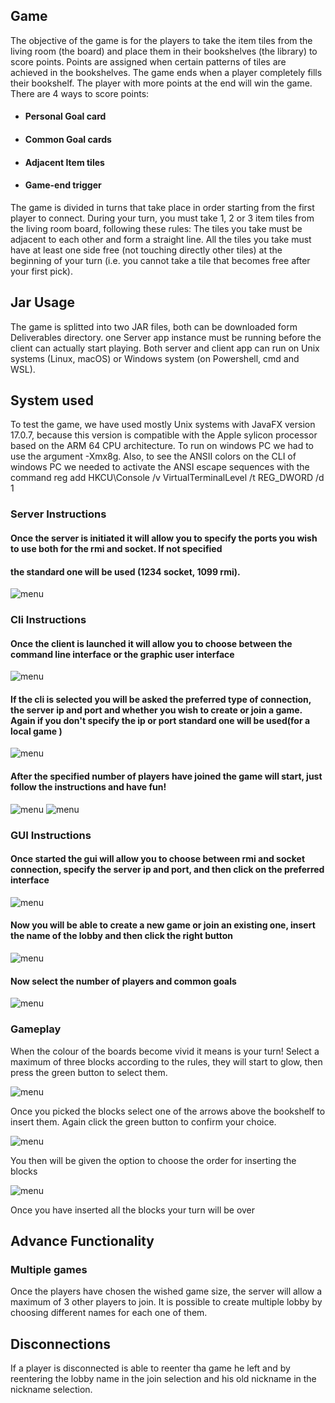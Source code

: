 ## Game

The objective of the game is for the players to take the item tiles from the living room (the board) and place them in their bookshelves (the library) to score points.
Points are assigned when certain patterns of tiles are achieved in the bookshelves. The game ends when a player completely fills their bookshelf.
The player with more points at
the end will win the game. There are 4 ways to score points:
- #### Personal Goal card
- #### Common Goal cards
- #### Adjacent Item tiles
- #### Game-end trigger

The game is divided in turns that take place in order starting from
the first player to connect.
During your turn, you must take 1, 2 or 3 item tiles from the living room board,
following these rules:
The tiles you take must be adjacent to each other and form a straight line.
All the tiles you take must have at least one side free (not touching directly
other tiles) at the beginning of your turn (i.e. you cannot take a tile that
becomes free after your first pick).


## Jar Usage
The game is splitted into two JAR files, both can be downloaded form Deliverables directory.
one Server app instance must be running before the client can actually start playing.
Both server and client app can run on Unix systems (Linux, macOS) or Windows system (on Powershell, cmd and WSL).

## System used
To test the game, we have used mostly Unix systems with JavaFX version 17.0.7, because this version is compatible with the Apple sylicon processor based on the ARM 64 CPU architecture.
To run on windows PC we had to use the argument -Xmx8g.
Also, to see the ANSII colors on the CLI of windows PC we needed to activate the ANSI escape sequences with the command
reg add HKCU\Console /v VirtualTerminalLevel /t REG_DWORD /d 1

### Server Instructions
#### Once the server is initiated it will allow you to specify the ports you wish to use both for the rmi and socket. If not specified 
#### the standard one will be used (1234 socket, 1099 rmi).

<img src="deliverables/Img/server2.png" alt="menu" />

### Cli Instructions
#### Once the client is launched it will allow you to choose between the command line interface or the graphic user interface

<img src="deliverables/Img/cli1.png" alt="menu" />

#### If the cli is selected you will be asked the preferred type of connection, the server ip and port and whether you wish to create or join a game. Again if you don't specify the ip or port standard one will be used(for a local game )

<img src="deliverables/Img/cli2.png" alt="menu" />

#### After the specified number of players have joined the game will start, just follow the instructions and have fun!

<img src="deliverables/Img/cli3.png" alt="menu" />
<img src="deliverables/Img/cli4.png" alt="menu" />

### GUI Instructions
#### Once started the gui will allow you to choose between rmi and socket connection, specify the server ip and port, and then click on the preferred interface

<img src="deliverables/Img/connection.png" alt="menu" />

#### Now you will be able to create a new game or join an existing one, insert the name of the lobby and then click the right button

<img src="deliverables/Img/login.png" alt="menu" />

#### Now select the number of players and common goals

<img src="deliverables/Img/settins.png" alt="menu" />


### Gameplay

When the colour of the boards become vivid it means is your turn!
Select a maximum of three blocks according to the rules,
they will start to glow, then press the green button to select them.

<img src="deliverables/Img/fase1.png" alt="menu" />

Once you picked the blocks select one of the arrows above the bookshelf to insert them. Again click the green button to confirm your choice.

<img src="deliverables/Img/fase2.png" alt="menu" />

You then will be given the option to choose the order for inserting the blocks

<img src="deliverables/Img/fase3.png" alt="menu" />

Once you have inserted all the blocks your turn will be over
## Advance Functionality


### Multiple games
Once the players have chosen the wished game size, the server will allow a maximum of 3 other players to join. It is possible to create multiple lobby by choosing different names for each one of them.


## Disconnections
If a player is disconnected is able to reenter tha game  he left and by reentering the lobby name in the join selection
and his old nickname in the nickname selection.



